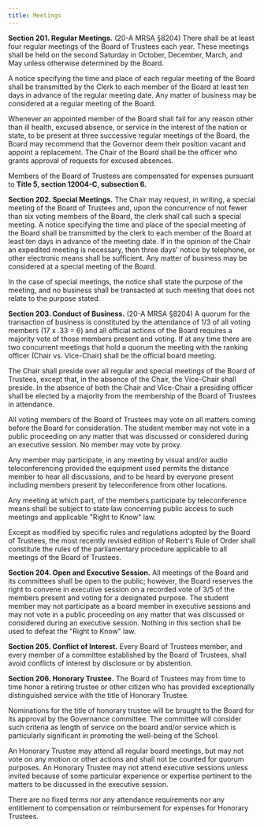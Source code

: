 ```yaml
---
title: Meetings
---
```


**Section 201. Regular Meetings.** (20-A MRSA §8204) There shall be at
least four regular meetings of the Board of Trustees each year. These
meetings shall be held on the second Saturday in October, December,
March, and May unless otherwise determined by the Board.

A notice specifying the time and place of each regular meeting of the
Board shall be transmitted by the Clerk to each member of the Board at
least ten days in advance of the regular meeting date. Any matter of
business may be considered at a regular meeting of the Board.

Whenever an appointed member of the Board shall fail for any reason
other than ill health, excused absence, or service in the interest of
the nation or state, to be present at three successive regular meetings
of the Board, the Board may recommend that the Governor deem their
position vacant and appoint a replacement. The Chair of the Board shall
be the officer who grants approval of requests for excused absences.

Members of the Board of Trustees are compensated for expenses pursuant
to **Title 5, section 12004-C, subsection 6.**

**Section 202. Special Meetings.** The Chair may request, in writing, a
special meeting of the Board of Trustees and, upon the concurrence of
not fewer than six voting members of the Board, the clerk shall call
such a special meeting. A notice specifying the time and place of the
special meeting of the Board shall be transmitted by the clerk to each
member of the Board at least ten days in advance of the meeting date. If
in the opinion of the Chair an expedited meeting is necessary, then
three days' notice by telephone, or other electronic means shall be
sufficient. Any matter of business may be considered at a special
meeting of the Board.

In the case of special meetings, the notice shall state the purpose of
the meeting, and no business shall be transacted at such meeting that
does not relate to the purpose stated.

**Section 203. Conduct of Business.** (20-A MRSA §8204) A quorum for the
transaction of business is constituted by the attendance of 1/3 of all
voting members (17 x .33 = 6) and all official actions of the Board
requires a majority vote of those members present and voting. If at any
time there are two concurrent meetings that hold a quorum the meeting
with the ranking officer (Chair vs. Vice-Chair) shall be the official
board meeting.

The Chair shall preside over all regular and special meetings of the
Board of Trustees, except that, in the absence of the Chair, the
Vice-Chair shall preside. In the absence of both the Chair and
Vice-Chair a presiding officer shall be elected by a majority from the
membership of the Board of Trustees in attendance.

All voting members of the Board of Trustees may vote on all matters
coming before the Board for consideration. The student member may not
vote in a public proceeding on any matter that was discussed or
considered during an executive session. No member may vote by proxy.

Any member may participate, in any meeting by visual and/or audio
teleconferencing provided the equipment used permits the distance member
to hear all discussions, and to be heard by everyone present including
members present by teleconference from other locations.

Any meeting at which part, of the members participate by teleconference
means shall be subject to state law concerning public access to such
meetings and applicable "Right to Know" law.

Except as modified by specific rules and regulations adopted by the
Board of Trustees, the most recently revised edition of Robert's Rule of
Order shall constitute the rules of the parliamentary procedure
applicable to all meetings of the Board of Trustees.

**Section 204. Open and Executive Session.** All meetings of the Board
and its committees shall be open to the public; however, the Board
reserves the right to convene in executive session on a recorded vote of
3/5 of the members present and voting for a designated purpose. The
student member may not participate as a board member in executive
sessions and may not vote in a public proceeding on any matter that was
discussed or considered during an executive session. Nothing in this
section shall be used to defeat the "Right to Know" law.

**Section 205. Conflict of Interest.** Every Board of Trustees member,
and every member of a committee established by the Board of Trustees,
shall avoid conflicts of interest by disclosure or by abstention.

**Section 206. Honorary Trustee.** The Board of Trustees may from time
to time honor a retiring trustee or other citizen who has provided
exceptionally distinguished service with the title of Honorary Trustee.

Nominations for the title of honorary trustee will be brought to the
Board for its approval by the Governance committee. The committee will
consider such criteria as length of service on the board and/or service
which is particularly significant in promoting the well-being of the
School.

An Honorary Trustee may attend all regular board meetings, but may not
vote on any motion or other actions and shall not be counted for quorum
purposes. An Honorary Trustee may not attend executive sessions unless
invited because of some particular experience or expertise pertinent to
the matters to be discussed in the executive session.

There are no fixed terms nor any attendance requirements nor any
entitlement to compensation or reimbursement for expenses for Honorary
Trustees.
